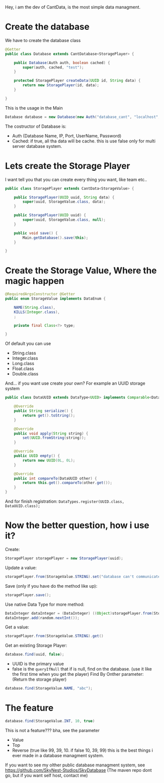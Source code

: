 Hey, i am the dev of CantData, is the most simple data managment.

# Create the database
We have to create the database class
```java
@Getter
public class Database extends CantDatabase<StoragePlayer> {

    public Database(Auth auth, boolean cached) {
        super(auth, cached, "test");
    }

    protected StoragePlayer createData(UUID id, String data) {
        return new StoragePlayer(id, data);
    }

}
```
This is the usage in the Main
```java
Database database = new Database(new Auth("database_cant", "localhost", 3306, "root", ""), true); 
```
The costructor of Database is:
- Auth (Database Name, IP, Port, UserName, Password)
- Cached: if true, all tha data will be cache. this is use false only for multi server database system.

# Lets create the Storage Player
I want tell you that you can create every thing you want, like team etc..
```java
public class StoragePlayer extends CantData<StorageValue> {

    public StoragePlayer(UUID uuid, String data) {
        super(uuid, StorageValue.class, data);
    }

    public StoragePlayer(UUID uuid) {
        super(uuid, StorageValue.class, null);
    }

    public void save() {
        Main.getDatabase().save(this);
    }

}
```
# Create the Storage Value, Where the magic happen
```java
@RequiredArgsConstructor @Getter
public enum StorageValue implements DataEnum {

    NAME(String.class),
    KILLS(Integer.class),
    ;

    private final Class<?> type;

}
```
Of default you can use
- String.class
- Integer.class
- Long.class
- Float.class
- Double.class

And... if you want use create your own? For example an UUID storage system
```java
public class DataUUID extends DataType<UUID> implements Comparable<DataUUID> {

    @Override
    public String serialize() {
        return get().toString();
    }

    @Override
    public void apply(String string) {
        set(UUID.fromString(string));
    }

    @Override
    public UUID empty() {
        return new UUID(0L, 0L);
    }

    @Override
    public int compareTo(DataUUID other) { 
        return this.get().compareTo(other.get());
    }
}
```
And for finish registration: `DataTypes.register(UUID.class, DataUUID.class);`


# Now the better question, how i use it? 
Create:
```java
StoragePlayer storagePlayer = new StoragePlayer(uuid);
```
Update a value:
```java
storagePlayer.from(StorageValue.STRING).set("database can't communicate");
```
Save (only if you have do the method like up):
```java
storagePlayer.save();
```
Use native Data Type for more method:
```java
DataInteger dataInteger = (DataInteger) ((Object)storagePlayer.from(StorageValue.INT));
dataInteger.add(random.nextInt());
```
Get a value:
```java
storagePlayer.from(StorageValue.STRING).get()
```
Get an existing Storage Player:
```java
database.find(uuid, false);
```
- UUID is the primary value
- false is the `queryIfNull` that if is null, find on the database. (use it like the first time when you get the player)
Find By Onther parameter: (Return the storage player)
```java 
database.find(StorageValue.NAME, "abc");
```

# The feature
```java
database.find(StorageValue.INT, 10, true)
```
This is not a feature??? bha, see the parameter
- Value
- Top
- Reverse (true like 99, 39, 10. if false 10, 39, 99)
this is the best things i ever made in a database managment system.

If you want to see my olther public database managment system, see https://github.com/SkyNest-Studios/SkyDatabase (The maven repo dont go, but if you want self host, contact me)
